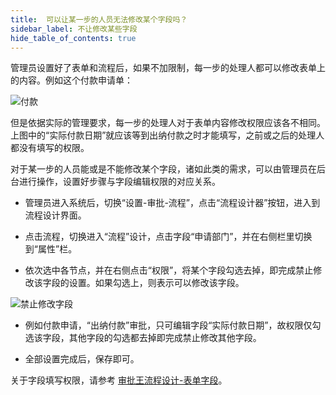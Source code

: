 ```yaml
---
title:  可以让某一步的人员无法修改某个字段吗？
sidebar_label: 不让修改某些字段
hide_table_of_contents: true
--- 
```


管理员设置好了表单和流程后，如果不加限制，每一步的处理人都可以修改表单上的内容。例如这个付款申请单：

![付款](/assets/workflow/payment.png)

但是依据实际的管理要求，每一步的处理人对于表单内容修改权限应该各不相同。上图中的“实际付款日期”就应该等到出纳付款之时才能填写，之前或之后的处理人都没有填写的权限。

对于某一步的人员能或是不能修改某个字段，诸如此类的需求，可以由管理员在后台进行操作，设置好步骤与字段编辑权限的对应关系。


- 管理员进入系统后，切换“设置-审批-流程”，点击“流程设计器”按钮，进入到流程设计界面。

- 点击流程，切换进入“流程”设计，点击字段“申请部门”，并在右侧栏里切换到“属性”栏。
 
- 依次选中各节点，并在右侧点击“权限”，将某个字段勾选去掉，即完成禁止修改该字段的设置。如果勾选上，则表示可以修改该字段。

![禁止修改字段](/assets/workflow/forbidden.png)

- 例如付款申请，“出纳付款”审批，只可编辑字段“实际付款日期”，故权限仅勾选该字段，其他字段的勾选都去掉即完成禁止修改其他字段。

- 全部设置完成后，保存即可。


关于字段填写权限，请参考 [审批王流程设计-表单字段](/docs/workflow/help/admin_flow#%E8%A1%A8%E5%8D%95%E5%AD%97%E6%AE%B5)。